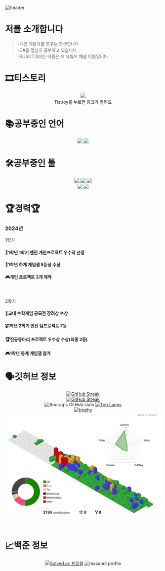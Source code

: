 ![header](https://capsule-render.vercel.app/api?type=waving&color=timeGradient&height=300&section=header&text=안녕하세요%20이찬민입니다&fontSize=70&fontColor=FFFFFF&)


# 저를 소개합니다<br>
> -게임 개발자를 꿈꾸는 학생입니다<br>
-C#을 열심히 공부하고 있습니다<br>
-SUSOT이라는 이름은 제 유튜브 채널 이름입니다<br>

# 🎞티스토리<br>
<div align="center">
<a href="https://susot.tistory.com/"><img src="https://img.shields.io/badge/Tistory-F24607?style=for-the-badge&logo=tistory&logoColor=white"></a><br>
 Tistroy를 누르면 링크가 열려요
</div>


# 📚공부중인 언어<br>
<div align="center">
 
<img src="https://img.shields.io/badge/C%23-239120?style=for-the-badge&logo=c-sharp&logoColor=white">
<img src="https://img.shields.io/badge/C%2B%2B-00599C?style=for-the-badge&logo=c%2B%2B&logoColor=white">

</div>

# 🛠공부중인 툴<br>
<div align="center">

 
<img src="https://img.shields.io/badge/Unity-000000?style=for-the-badge&logo=unity&logoColor=white">
<img src="https://img.shields.io/badge/GitHub-181717?style=for-the-badge&logo=github&logoColor=white">
<img src="https://img.shields.io/badge/Visual_Studio-5C2D91?style=for-the-badge&logo=visual%20studio&logoColor=white"><br>
<img src="https://img.shields.io/badge/Rider-E63737?style=for-the-badge&logo=rider&logoColor=white">
<img src="https://img.shields.io/badge/unrealengine-%23313131.svg?style=for-the-badge&logo=unrealengine&logoColor=white">

</div>

# 🏆경력🏆
### 2024년<br>
1학기 
#### 🎉1학년 1학기 엔진 개인프로젝트 우수작 선정<br>
#### 🏅1학년 하계 게임잼 5등상 수상<br>
#### 🎮개인 프로젝트 3개 제작<br><br><br>

2학기 
#### 🎉교내 수학게임 공모전 장려상 수상<br>
#### 🎖️1학년 2학기 엔진 팀프로젝트 7등<br>
#### 🏆전공동아리 프로젝트 우수상 수상(최종 2등)<br>
#### 🎮1학년 동계 게임잼 참가<br>

# 🗣깃허브 정보<br>
<div align="center">

[![GitHub Streak](https://streak-stats.demolab.com?user=SUSOT&theme=sunset-gradient)](https://git.io/streak-stats)<br>
[![GitHub Streak](https://streak-stats.demolab.com?user=SUSOT&theme=sunset-gradient)](https://git.io/streak-stats)<br>
![Anurag's GitHub stats](https://github-readme-stats.vercel.app/api?username=SUSOT&title_00FF00&text_7CFC00&show_icons=true&bg_color=DEG,C9FFBF,FFAFBD&count_private=true)
[![Top Langs](https://github-readme-stats.vercel.app/api/top-langs/?username=SUSOT&layout=donut&bg_color=DEG,CC95C0,DBD4B4,7AA1D2&count_private=true)](https://github.com/anuraghazra/github-readme-stats)<br>
[![trophy](https://github-profile-trophy.vercel.app/?username=SUSOT&theme=juicyfresh&column=8)](https://github.com/SUSOT&count_private=true)<br>
![](./profile-3d-contrib/profile-gitblock.svg)


<br>

</div>

# 📈백준 정보<br>
<div align="center">
 
[![Solved.ac
프로필](http://mazassumnida.wtf/api/v2/generate_badge?boj=ichanmin)](https://solved.ac/ichanmin)
![mazandi profile](http://mazandi.herokuapp.com/api?handle=ichanmin&theme=dark)<br><br><br>
</div>

